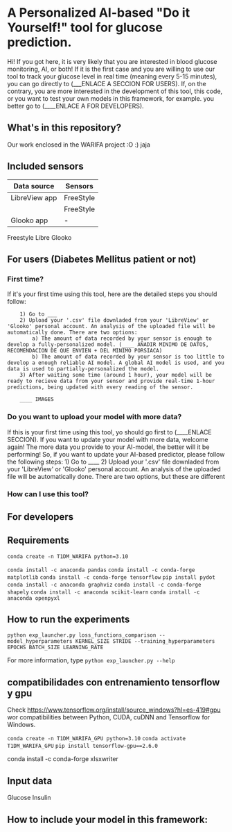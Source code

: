 # A Personalized AI-based "Do it Yourself!" tool for glucose prediction.
Hi! If you got here, it is very likely that you are interested in blood glucose monitoring, AI, or both! If it is the first case and you are willing to use our tool to track your glucose level in real time (meaning every 5-15 minutes), you can go directly to (___ENLACE A SECCION FOR USERS). If, on the contrary, you are more interested in the development of this tool, this code, or you want to test your own models in this framework, for example. you better go to (____ENLACE A FOR DEVELOPERS). 

## What's in this repository?

Our work enclosed in the WARIFA project :O
:) jaja

## Included sensors


| Data source  | Sensors |
| ------------- | ------------- |
| LibreView app  | FreeStyle |
                  | FreeStyle |
| Glooko app  | -  |

Freestyle Libre
Glooko

## For users (Diabetes Mellitus patient or not) 
### First time? 
If it's your first time using this tool, here are the detailed steps you should follow: 
    
        1) Go to ___
        2) Upload your '.csv' file downladed from your 'LibreView' or 'Glooko' personal account. An analysis of the uploaded file will be automatically done. There are two options:
            a) The amount of data recorded by your sensor is enough to develop a fully-personalized model. (____ AÑADIR MINIMO DE DATOS, RECOMENDACION DE QUE ENVIEN + DEL MINIMO PORSIACA)
            b) The amount of data recorded by your sensor is too little to develop a enough reliable AI model. A global AI model is used, and you data is used to partially-personalized the model.
        3) After waiting some time (around 1 hour), your model will be ready to recieve data from your sensor and provide real-time 1-hour predictions, being updated with every reading of the sensor. 

        ____ IMAGES
        
### Do you want to upload your model with more data?
If this is your first time using this tool, yo should go first to (____ENLACE SECCION). If you want to update your model with more data, welcome again! The more data you provide to your AI-model, the better will it be performing! So, if you want to update your AI-based predictor, please follow the following steps: 
        1) Go to ____
        2) Upload your '.csv' file downladed from your 'LibreView' or 'Glooko' personal account. An analysis of the uploaded file will be automatically done. There are two options, but these are different 

### How can I use this tool?


## For developers
## Requirements 

`conda create -n T1DM_WARIFA python=3.10`

`conda install -c anaconda pandas`
`conda install -c conda-forge matplotlib`
`conda install -c conda-forge tensorflow` 
`pip install pydot`
`conda install -c anaconda graphviz`
`conda install -c conda-forge shapely`
`conda install -c anaconda scikit-learn`
`conda install -c anaconda openpyxl`

## How to run the experiments 

`python exp_launcher.py loss_functions_comparison --model_hyperparameters KERNEL_SIZE STRIDE --training_hyperparameters EPOCHS BATCH_SIZE LEARNING_RATE`

For more information, type `python exp_launcher.py --help`

## compatibilidades con entrenamiento tensorflow y gpu

Check https://www.tensorflow.org/install/source_windows?hl=es-419#gpu wor compatibilities between Python, CUDA, cuDNN and Tensorflow for Windows.

`conda create -n T1DM_WARIFA_GPU python=3.10`
`conda activate T1DM_WARIFA_GPU`
`pip install tensorflow-gpu==2.6.0`

conda install -c conda-forge xlsxwriter



## Input data 

Glucose
Insulin

## How to include your model in this framework: 
